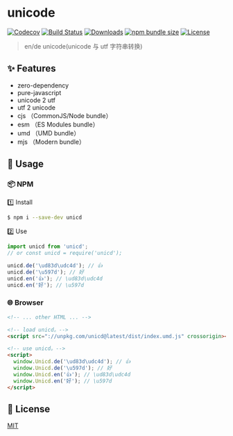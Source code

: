 # unicode

[![Codecov](https://codecov.io/gh/daolou/unicd/branch/main/graph/badge.svg?token=DRMMBP9VG8)](https://codecov.io/gh/daolou/unicd)
[![Build Status](https://www.travis-ci.com/daolou/unicd.svg?branch=main)](https://www.travis-ci.org/daolou/unicd)
[![Downloads](https://img.shields.io/npm/dt/unicd?logo=npm)](https://github.com/daolou/unicd#readme)
[![npm bundle size](https://img.shields.io/bundlephobia/minzip/unicd/latest?logo=npm)](https://www.npmjs.com/package/unicd)
[![License](https://img.shields.io/npm/l/unicd)](https://www.npmjs.com/package/unicd)

> en/de unicode(unicode 与 utf 字符串转换)

## ✨ Features

- zero-dependency
- pure-javascript
- unicode 2 utf
- utf 2 unicode
- cjs （CommonJS/Node bundle）
- esm （ES Modules bundle）
- umd （UMD bundle）
- mjs （Modern bundle）

## 🔨 Usage

### 📦 NPM

1️⃣ Install

```bash
$ npm i --save-dev unicd
```

2️⃣ Use

```js
import unicd from 'unicd';
// or const unicd = require('unicd');

unicd.de('\ud83d\udc4d'); // 👍
unicd.de('\u597d'); // 好
unicd.en('👍'); // \ud83d\udc4d
unicd.en('好'); // \u597d
```

### 🌐 Browser

```html
<!-- ... other HTML ... -->

<!-- load unicd。-->
<script src="://unpkg.com/unicd@latest/dist/index.umd.js" crossorigin></script>

<!-- use unicd。-->
<script>
  window.Unicd.de('\ud83d\udc4d'); // 👍
  window.Unicd.de('\u597d'); // 好
  window.Unicd.en('👍'); // \ud83d\udc4d
  window.Unicd.en('好'); // \u597d
</script>

```

## 🥂 License

[MIT](./LICENSE)
